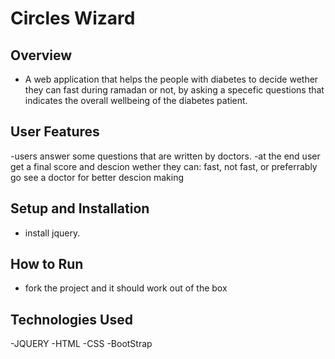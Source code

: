 # Circles Wizard

## Overview
- A web application that helps the people with diabetes to decide wether they can fast during ramadan or not,
   by asking a specefic questions that indicates the overall wellbeing of the diabetes patient.

## User Features
-users answer some questions that are written by doctors.
-at the end user get a final score and descion wether they can: fast, not fast, or preferrably go see a doctor for better descion making

## Setup and Installation
- install jquery.

## How to Run
- fork the project and it should work out of the box

## Technologies Used
-JQUERY
-HTML
-CSS
-BootStrap
